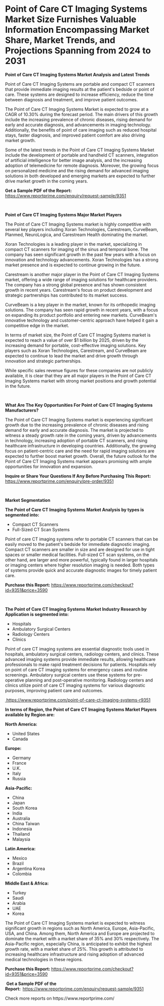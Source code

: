 <p><h1>Point of Care CT Imaging Systems Market Size Furnishes Valuable Information Encompassing Market Share, Market Trends, and Projections Spanning from 2024 to 2031</h1></p><p><strong>Point of Care CT Imaging Systems Market Analysis and Latest Trends</strong></p>
<p><p>Point of Care CT Imaging Systems are portable and compact CT scanners that provide immediate imaging results at the patient's bedside or point of care. These systems are designed to increase efficiency, reduce the time between diagnosis and treatment, and improve patient outcomes.</p><p>The Point of Care CT Imaging Systems Market is expected to grow at a CAGR of 10.30% during the forecast period. The main drivers of this growth include the increasing prevalence of chronic diseases, rising demand for early and accurate diagnosis, and advancements in imaging technology. Additionally, the benefits of point of care imaging such as reduced hospital stays, faster diagnosis, and improved patient comfort are also driving market growth.</p><p>Some of the latest trends in the Point of Care CT Imaging Systems Market include the development of portable and handheld CT scanners, integration of artificial intelligence for better image analysis, and the increasing adoption of telemedicine for remote diagnosis. Moreover, the growing focus on personalized medicine and the rising demand for advanced imaging solutions in both developed and emerging markets are expected to further drive market growth in the coming years.</p></p>
<p><strong>Get a Sample PDF of the Report:&nbsp;</strong> <a href="https://www.reportprime.com/enquiry/request-sample/9351">https://www.reportprime.com/enquiry/request-sample/9351</a></p>
<p>&nbsp;</p>
<p><strong>Point of Care CT Imaging Systems Major Market Players</strong></p>
<p><p>The Point of Care CT Imaging Systems market is highly competitive with several key players including Xoran Technologies, Carestream, CurveBeam, Planmed, NeuroLogica, and Carestream Health dominating the market. </p><p>Xoran Technologies is a leading player in the market, specializing in compact CT scanners for imaging of the sinus and temporal bone. The company has seen significant growth in the past few years with a focus on innovation and technology advancements. Xoran Technologies has a strong market presence and is expected to continue growing in the future.</p><p>Carestream is another major player in the Point of Care CT Imaging Systems market, offering a wide range of imaging solutions for healthcare providers. The company has a strong global presence and has shown consistent growth in recent years. Carestream's focus on product development and strategic partnerships has contributed to its market success.</p><p>CurveBeam is a key player in the market, known for its orthopedic imaging solutions. The company has seen rapid growth in recent years, with a focus on expanding its product portfolio and entering new markets. CurveBeam's innovative technology and customer-centric approach have helped it gain a competitive edge in the market.</p><p>In terms of market size, the Point of Care CT Imaging Systems market is expected to reach a value of over $1 billion by 2025, driven by the increasing demand for portable, cost-effective imaging solutions. Key players such as Xoran Technologies, Carestream, and CurveBeam are expected to continue to lead the market and drive growth through innovation and strategic partnerships.</p><p>While specific sales revenue figures for these companies are not publicly available, it is clear that they are all major players in the Point of Care CT Imaging Systems market with strong market positions and growth potential in the future.</p></p>
<p>&nbsp;</p>
<p><strong>What Are The Key Opportunities For Point of Care CT Imaging Systems Manufacturers?</strong></p>
<p><p>The Point of Care CT Imaging Systems market is experiencing significant growth due to the increasing prevalence of chronic diseases and rising demand for early and accurate diagnosis. The market is projected to witness a steady growth rate in the coming years, driven by advancements in technology, increasing adoption of portable CT scanners, and rising healthcare infrastructure in developing countries. Additionally, the growing focus on patient-centric care and the need for rapid imaging solutions are expected to further boost market growth. Overall, the future outlook for the Point of Care CT Imaging Systems market appears promising with ample opportunities for innovation and expansion.</p></p>
<p><strong>Inquire or Share Your Questions If Any Before Purchasing This Report:</strong> <a href="https://www.reportprime.com/enquiry/pre-order/9351">https://www.reportprime.com/enquiry/pre-order/9351</a></p>
<p>&nbsp;</p>
<p><strong>Market Segmentation</strong></p>
<p><strong>The Point of Care CT Imaging Systems Market Analysis by types is segmented into:</strong></p>
<p><ul><li>Compact CT Scanners</li><li>Full-Sized CT Scan Systems</li></ul></p>
<p><p>Point of care CT imaging systems refer to portable CT scanners that can be easily moved to the patient's bedside for immediate diagnostic imaging. Compact CT scanners are smaller in size and are designed for use in tight spaces or smaller medical facilities. Full-sized CT scan systems, on the other hand, are larger and more powerful, typically found in larger hospitals or imaging centers where higher resolution imaging is needed. Both types of systems provide quick and accurate diagnostic images for timely patient care.</p></p>
<p><strong>Purchase this Report:&nbsp;</strong><a href="https://www.reportprime.com/checkout?id=9351&price=3590">https://www.reportprime.com/checkout?id=9351&price=3590</a></p>
<p>&nbsp;</p>
<p><strong>The Point of Care CT Imaging Systems Market Industry Research by Application is segmented into:</strong></p>
<p><ul><li>Hospitals</li><li>Ambulatory Surgical Centers</li><li>Radiology Centers</li><li>Clinics</li></ul></p>
<p><p>Point of care CT imaging systems are essential diagnostic tools used in hospitals, ambulatory surgical centers, radiology centers, and clinics. These advanced imaging systems provide immediate results, allowing healthcare professionals to make rapid treatment decisions for patients. Hospitals rely on point of care CT imaging systems for emergency cases and routine screenings. Ambulatory surgical centers use these systems for pre-operative planning and post-operative monitoring. Radiology centers and clinics utilize point of care CT imaging systems for various diagnostic purposes, improving patient care and outcomes.</p></p>
<p><a href="https://www.reportprime.com/point-of-care-ct-imaging-systems-r9351">&nbsp;https://www.reportprime.com/point-of-care-ct-imaging-systems-r9351</a></p>
<p><strong>In terms of Region, the Point of Care CT Imaging Systems Market Players available by Region are:</strong></p>
<p>
    <p> <strong> North America: </strong>
        <ul>
            <li>United States</li>
            <li>Canada</li>
        </ul>
        </p> 
    <p> <strong> Europe: </strong>
        <ul>
            <li>Germany</li>
            <li>France</li>
            <li>U.K.</li>
            <li>Italy</li>
            <li>Russia</li>
        </ul>
        </p> 
    <p> <strong> Asia-Pacific: </strong>
        <ul>
            <li>China</li>
            <li>Japan</li>
            <li>South Korea</li>
            <li>India</li>
            <li>Australia</li>
            <li>China Taiwan</li>
            <li>Indonesia</li>
            <li>Thailand</li>
            <li>Malaysia</li>
        </ul>
        </p> 
    <p> <strong> Latin America: </strong>
        <ul>
            <li>Mexico</li>
            <li>Brazil</li>
            <li>Argentina Korea</li>
            <li>Colombia</li>
        </ul>
        </p> 
    <p> <strong> Middle East & Africa: </strong>
        <ul>
            <li>Turkey</li>
            <li>Saudi</li>
            <li>Arabia</li>
            <li>UAE</li>
            <li>Korea</li>
        </ul>
    </p>
    </p>
<p><p>The Point of Care CT Imaging Systems market is expected to witness significant growth in regions such as North America, Europe, Asia-Pacific, USA, and China. Among them, North America and Europe are projected to dominate the market with a market share of 35% and 30% respectively. The Asia-Pacific region, especially China, is anticipated to exhibit the highest growth rate, with a market share of 25%. This growth is attributed to increasing healthcare infrastructure and rising adoption of advanced medical technologies in these regions.</p></p>
<p><strong>Purchase this Report: </strong><a href="https://www.reportprime.com/checkout?id=9351&price=3590">https://www.reportprime.com/checkout?id=9351&price=3590</a></p>
<p>&nbsp;<strong>Get a Sample PDF of the Report:&nbsp;&nbsp;</strong><a href="https://www.reportprime.com/enquiry/request-sample/9351">https://www.reportprime.com/enquiry/request-sample/9351</a></p>
<p><strong></strong></p>
<p>Check more reports on https://www.reportprime.com/</p>